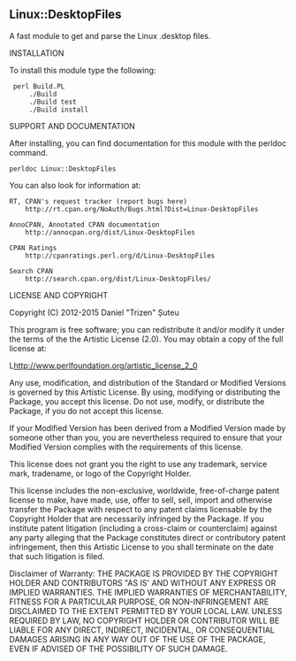 ## Linux::DesktopFiles

A fast module to get and parse the Linux .desktop files.

INSTALLATION

To install this module type the following:

     perl Build.PL
         ./Build
         ./Build test
         ./Build install

SUPPORT AND DOCUMENTATION

After installing, you can find documentation for this module with the
perldoc command.

    perldoc Linux::DesktopFiles
    
You can also look for information at:

    RT, CPAN's request tracker (report bugs here)
        http://rt.cpan.org/NoAuth/Bugs.html?Dist=Linux-DesktopFiles

    AnnoCPAN, Annotated CPAN documentation
        http://annocpan.org/dist/Linux-DesktopFiles

    CPAN Ratings
        http://cpanratings.perl.org/d/Linux-DesktopFiles

    Search CPAN
        http://search.cpan.org/dist/Linux-DesktopFiles/


LICENSE AND COPYRIGHT

Copyright (C) 2012-2015 Daniel "Trizen" Șuteu

This program is free software; you can redistribute it and/or modify it
under the terms of the the Artistic License (2.0). You may obtain a
copy of the full license at:

L<http://www.perlfoundation.org/artistic_license_2_0>

Any use, modification, and distribution of the Standard or Modified
Versions is governed by this Artistic License. By using, modifying or
distributing the Package, you accept this license. Do not use, modify,
or distribute the Package, if you do not accept this license.

If your Modified Version has been derived from a Modified Version made
by someone other than you, you are nevertheless required to ensure that
your Modified Version complies with the requirements of this license.

This license does not grant you the right to use any trademark, service
mark, tradename, or logo of the Copyright Holder.

This license includes the non-exclusive, worldwide, free-of-charge
patent license to make, have made, use, offer to sell, sell, import and
otherwise transfer the Package with respect to any patent claims
licensable by the Copyright Holder that are necessarily infringed by the
Package. If you institute patent litigation (including a cross-claim or
counterclaim) against any party alleging that the Package constitutes
direct or contributory patent infringement, then this Artistic License
to you shall terminate on the date that such litigation is filed.

Disclaimer of Warranty: THE PACKAGE IS PROVIDED BY THE COPYRIGHT HOLDER
AND CONTRIBUTORS "AS IS' AND WITHOUT ANY EXPRESS OR IMPLIED WARRANTIES.
THE IMPLIED WARRANTIES OF MERCHANTABILITY, FITNESS FOR A PARTICULAR
PURPOSE, OR NON-INFRINGEMENT ARE DISCLAIMED TO THE EXTENT PERMITTED BY
YOUR LOCAL LAW. UNLESS REQUIRED BY LAW, NO COPYRIGHT HOLDER OR
CONTRIBUTOR WILL BE LIABLE FOR ANY DIRECT, INDIRECT, INCIDENTAL, OR
CONSEQUENTIAL DAMAGES ARISING IN ANY WAY OUT OF THE USE OF THE PACKAGE,
EVEN IF ADVISED OF THE POSSIBILITY OF SUCH DAMAGE.

